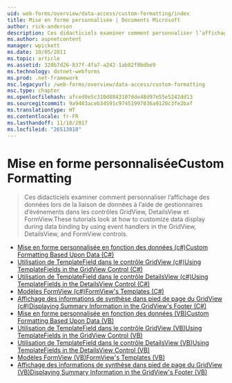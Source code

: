 ```yaml
---
uid: web-forms/overview/data-access/custom-formatting/index
title: Mise en forme personnalisée | Documents Microsoft
author: rick-anderson
description: Ces didacticiels examiner comment personnaliser l’affichage des données lors de la liaison de données à l’aide de gestionnaires d’événements dans les contrôles GridView, DetailsView et FormView.
ms.author: aspnetcontent
manager: wpickett
ms.date: 10/05/2011
ms.topic: article
ms.assetid: 320b7d26-837f-4fa7-a242-1ab82f8bdbe9
ms.technology: dotnet-webforms
ms.prod: .net-framework
msc.legacyurl: /web-forms/overview/data-access/custom-formatting
msc.type: chapter
ms.openlocfilehash: afced0e5c310d8843107dde48d97e55e5242dd13
ms.sourcegitcommit: 9a9483aceb34591c97451997036a9120c3fe2baf
ms.translationtype: HT
ms.contentlocale: fr-FR
ms.lasthandoff: 11/10/2017
ms.locfileid: "26513018"
---
```

<a name="custom-formatting"></a><span data-ttu-id="b5a94-103">Mise en forme personnalisée</span><span class="sxs-lookup"><span data-stu-id="b5a94-103">Custom Formatting</span></span>
====================
> <span data-ttu-id="b5a94-104">Ces didacticiels examiner comment personnaliser l’affichage des données lors de la liaison de données à l’aide de gestionnaires d’événements dans les contrôles GridView, DetailsView et FormView.</span><span class="sxs-lookup"><span data-stu-id="b5a94-104">These tutorials look at how to customize data display during data binding by using event handlers in the GridView, DetailsView, and FormView controls.</span></span>


- [<span data-ttu-id="b5a94-105">Mise en forme personnalisée en fonction des données (c#)</span><span class="sxs-lookup"><span data-stu-id="b5a94-105">Custom Formatting Based Upon Data (C#)</span></span>](custom-formatting-based-upon-data-cs.md)
- [<span data-ttu-id="b5a94-106">Utilisation de TemplateField dans le contrôle GridView (c#)</span><span class="sxs-lookup"><span data-stu-id="b5a94-106">Using TemplateFields in the GridView Control (C#)</span></span>](using-templatefields-in-the-gridview-control-cs.md)
- [<span data-ttu-id="b5a94-107">Utilisation de TemplateField dans le contrôle DetailsView (c#)</span><span class="sxs-lookup"><span data-stu-id="b5a94-107">Using TemplateFields in the DetailsView Control (C#)</span></span>](using-templatefields-in-the-detailsview-control-cs.md)
- [<span data-ttu-id="b5a94-108">Modèles FormView (c#)</span><span class="sxs-lookup"><span data-stu-id="b5a94-108">FormView's Templates (C#)</span></span>](using-the-formview-s-templates-cs.md)
- [<span data-ttu-id="b5a94-109">Affichage des informations de synthèse dans pied de page du GridView (c#)</span><span class="sxs-lookup"><span data-stu-id="b5a94-109">Displaying Summary Information in the GridView's Footer (C#)</span></span>](displaying-summary-information-in-the-gridview-s-footer-cs.md)
- [<span data-ttu-id="b5a94-110">Mise en forme personnalisée en fonction des données (VB)</span><span class="sxs-lookup"><span data-stu-id="b5a94-110">Custom Formatting Based Upon Data (VB)</span></span>](custom-formatting-based-upon-data-vb.md)
- [<span data-ttu-id="b5a94-111">Utilisation de TemplateField dans le contrôle GridView (VB)</span><span class="sxs-lookup"><span data-stu-id="b5a94-111">Using TemplateFields in the GridView Control (VB)</span></span>](using-templatefields-in-the-gridview-control-vb.md)
- [<span data-ttu-id="b5a94-112">Utilisation de TemplateField dans le contrôle DetailsView (VB)</span><span class="sxs-lookup"><span data-stu-id="b5a94-112">Using TemplateFields in the DetailsView Control (VB)</span></span>](using-templatefields-in-the-detailsview-control-vb.md)
- [<span data-ttu-id="b5a94-113">Modèles FormView (VB)</span><span class="sxs-lookup"><span data-stu-id="b5a94-113">FormView's Templates (VB)</span></span>](using-the-formview-s-templates-vb.md)
- [<span data-ttu-id="b5a94-114">Affichage des informations de synthèse dans pied de page du GridView (VB)</span><span class="sxs-lookup"><span data-stu-id="b5a94-114">Displaying Summary Information in the GridView's Footer (VB)</span></span>](displaying-summary-information-in-the-gridview-s-footer-vb.md)
